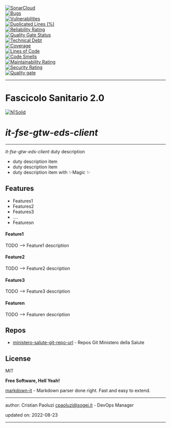 [![SonarCloud](https://sonarcloud.io/images/project_badges/sonarcloud-black.svg)](https://sonarcloud.io/summary/new_code?id=it.finanze.sanita.fse2%3Agtw-eds-client-ms)
<br/>
[![Bugs](https://sonarcloud.io/api/project_badges/measure?project=it.finanze.sanita.fse2%3Agtw-eds-client-ms&metric=bugs)](https://sonarcloud.io/summary/new_code?id=it.finanze.sanita.fse2%3Agtw-eds-client-ms)
<br/>
[![Vulnerabilities](https://sonarcloud.io/api/project_badges/measure?project=it.finanze.sanita.fse2%3Agtw-eds-client-ms&metric=vulnerabilities)](https://sonarcloud.io/summary/new_code?id=it.finanze.sanita.fse2%3Agtw-eds-client-ms)
<br/>
[![Duplicated Lines (%)](https://sonarcloud.io/api/project_badges/measure?project=it.finanze.sanita.fse2%3Agtw-eds-client-ms&metric=duplicated_lines_density)](https://sonarcloud.io/summary/new_code?id=it.finanze.sanita.fse2%3Agtw-eds-client-ms)
<br/>
[![Reliability Rating](https://sonarcloud.io/api/project_badges/measure?project=it.finanze.sanita.fse2%3Agtw-eds-client-ms&metric=reliability_rating)](https://sonarcloud.io/summary/new_code?id=it.finanze.sanita.fse2%3Agtw-eds-client-ms)
<br/>
[![Quality Gate Status](https://sonarcloud.io/api/project_badges/measure?project=it.finanze.sanita.fse2%3Agtw-eds-client-ms&metric=alert_status)](https://sonarcloud.io/summary/new_code?id=it.finanze.sanita.fse2%3Agtw-eds-client-ms)
<br/>
[![Technical Debt](https://sonarcloud.io/api/project_badges/measure?project=it.finanze.sanita.fse2%3Agtw-eds-client-ms&metric=sqale_index)](https://sonarcloud.io/summary/new_code?id=it.finanze.sanita.fse2%3Agtw-eds-client-ms)
<br/>
[![Coverage](https://sonarcloud.io/api/project_badges/measure?project=it.finanze.sanita.fse2%3Agtw-eds-client-ms&metric=coverage)](https://sonarcloud.io/summary/new_code?id=it.finanze.sanita.fse2%3Agtw-eds-client-ms)
<br/>
[![Lines of Code](https://sonarcloud.io/api/project_badges/measure?project=it.finanze.sanita.fse2%3Agtw-eds-client-ms&metric=ncloc)](https://sonarcloud.io/summary/new_code?id=it.finanze.sanita.fse2%3Agtw-eds-client-ms)
<br/>
[![Code Smells](https://sonarcloud.io/api/project_badges/measure?project=it.finanze.sanita.fse2%3Agtw-eds-client-ms&metric=code_smells)](https://sonarcloud.io/summary/new_code?id=it.finanze.sanita.fse2%3Agtw-eds-client-ms)
<br/>
[![Maintainability Rating](https://sonarcloud.io/api/project_badges/measure?project=it.finanze.sanita.fse2%3Agtw-eds-client-ms&metric=sqale_rating)](https://sonarcloud.io/summary/new_code?id=it.finanze.sanita.fse2%3Agtw-eds-client-ms)
<br/>
[![Security Rating](https://sonarcloud.io/api/project_badges/measure?project=it.finanze.sanita.fse2%3Agtw-eds-client-ms&metric=security_rating)](https://sonarcloud.io/summary/new_code?id=it.finanze.sanita.fse2%3Agtw-eds-client-ms)
<br/>
[![Quality gate](https://sonarcloud.io/api/project_badges/quality_gate?project=it.finanze.sanita.fse2%3Agtw-eds-client-ms)](https://sonarcloud.io/summary/new_code?id=it.finanze.sanita.fse2%3Agtw-eds-client-ms)
<br/>

---

# Fascicolo Sanitario 2.0
[![N|Solid](https://www.sogei.it/content/dam/sogei/loghi/Sogei_logo_304.svg)](https://www.sogei.it/it/sogei-homepage.html)

# _it-fse-gtw-eds-client_


---

_it-fse-gtw-eds-client_ duty description
- duty description item
- duty description item
- duty description item with ✨Magic ✨

## Features
- Features1
- Features2
- Features3
- ....
- Featuresn

#### Feature1
TODO --> Feature1 description

#### Feature2
TODO --> Feature2 description

#### Feature3
TODO --> Feature3 description

#### Featuren
TODO --> Featuren description

## Repos
- [ministero-salute-git-repo-url] - Repos Git Ministero della Salute

## License

MIT

**Free Software, Hell Yeah!**

[markdown-it] - Markdown parser done right. Fast and easy to extend.

[//]: # (These are reference links used in the body of this note and get stripped out when the markdown processor does its job. There is no need to format nicely because it shouldn't be seen. Thanks SO - http://stackoverflow.com/questions/4823468/store-comments-in-markdown-syntax)
[markdown-it]: <https://github.com/markdown-it/markdown-it>
[ministero-salute-git-repo-url]: <https://github.com/ministero-salute/it-fse-gtw-eds-client.git>
[Spring Boot]: <https://spring.io/projects/spring-boot>
[Maven]: <https://maven.apache.org/>

---
author: Cristian Paoluzi <cpaoluzi@sogei.it> - DevOps Manager

updated on: 2022-08-23

---